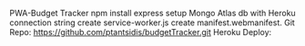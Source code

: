PWA-Budget Tracker
npm install express
setup Mongo Atlas db with Heroku connection string
create service-worker.js
create manifest.webmanifest.
Git Repo: https://github.com/ptantsidis/budgetTracker.git
Heroku Deploy:
